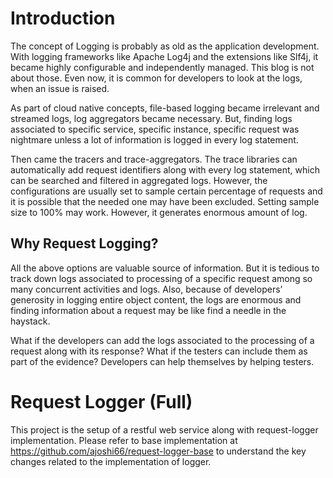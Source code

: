 # Introduction
The concept of Logging is probably as old as the application development. With logging frameworks like Apache Log4j and the extensions like Slf4j, it became highly configurable and independently managed. This blog is not about those. Even now, it is common for developers to look at the logs, when an issue is raised.

As part of cloud native concepts, file-based logging became irrelevant and streamed logs, log aggregators became necessary. But, finding logs associated to specific service, specific instance, specific request was nightmare unless a lot of information is logged in every log statement.

Then came the tracers and trace-aggregators. The trace libraries can automatically add request identifiers along with every log statement, which can be searched and filtered in aggregated logs. However, the configurations are usually set to sample certain percentage of requests and it is possible that the needed one may have been excluded. Setting sample size to 100% may work. However, it generates enormous amount of log.

## Why Request Logging?
All the above options are valuable source of information. But it is tedious to track down logs associated to processing of a specific request among so many concurrent activities and logs. Also, because of developers’ generosity in logging entire object content, the logs are enormous and finding information about a request may be like find a needle in the haystack.

What if the developers can add the logs associated to the processing of a request along with its response? What if the testers can include them as part of the evidence? Developers can help themselves by helping testers.

# Request Logger (Full)
This project is the setup of a restful web service along with request-logger implementation.
Please refer to base implementation at https://github.com/ajoshi66/request-logger-base to understand the key changes related to the implementation of logger.
